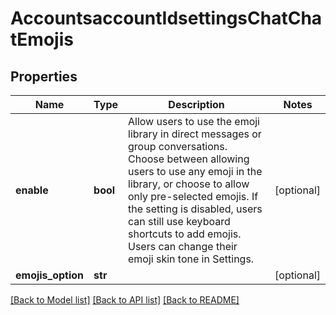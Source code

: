 # AccountsaccountIdsettingsChatChatEmojis

## Properties
Name | Type | Description | Notes
------------ | ------------- | ------------- | -------------
**enable** | **bool** | Allow users to use the emoji library in direct messages or group conversations. Choose between allowing users to use any emoji in the library, or choose to allow only pre-selected emojis. If the setting is disabled, users can still use keyboard shortcuts to add emojis. Users can change their emoji skin tone in Settings. | [optional] 
**emojis_option** | **str** |  | [optional] 

[[Back to Model list]](../README.md#documentation-for-models) [[Back to API list]](../README.md#documentation-for-api-endpoints) [[Back to README]](../README.md)


